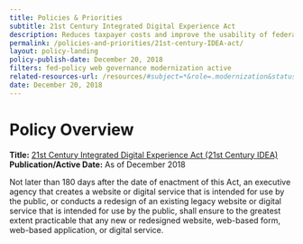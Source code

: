 ```yaml
---
title: Policies & Priorities
subtitle: 21st Century Integrated Digital Experience Act
description: Reduces taxpayer costs and improve the usability of federal websites by promoting electronic signatures, digital forms and self-service experiences.
permalink: /policies-and-priorities/21st-century-IDEA-act/
layout: policy-landing
policy-publish-date: December 20, 2018
filters: fed-policy web governance modernization active
related-resources-url: /resources/#subject=*&role=.modernization&status=*
date: December 20, 2018
---
```

# Policy Overview #

**Title:** [21st Century Integrated Digital Experience Act (21st Century IDEA)](https://www.congress.gov/bill/115th-congress/house-bill/5759/text)<br>
**Publication/Active Date:** As of December 2018

Not later than 180 days after the date of enactment of this Act, an executive agency that creates a website or digital service that is intended for use by the public, or conducts a redesign of an existing legacy website or digital service that is intended for use by the public, shall ensure to the greatest extent practicable that any new or redesigned website, web-based form, web-based application, or digital service.
